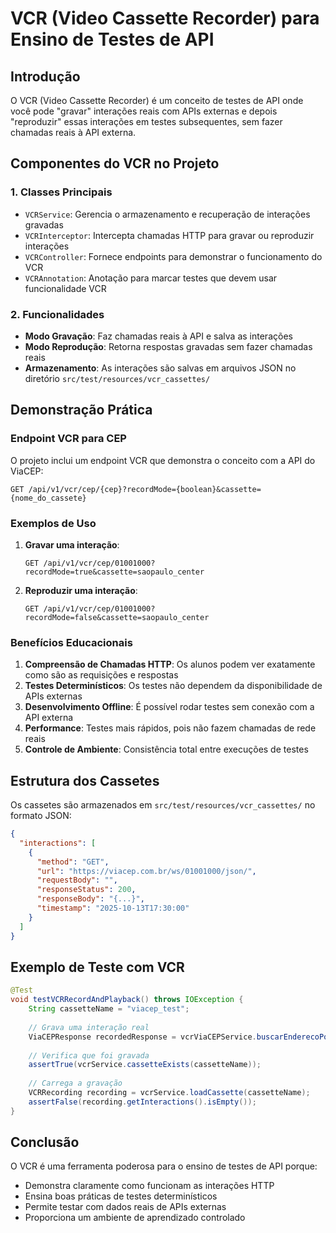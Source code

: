 # VCR (Video Cassette Recorder) para Ensino de Testes de API

## Introdução

O VCR (Video Cassette Recorder) é um conceito de testes de API onde você pode "gravar" interações reais com APIs externas e depois "reproduzir" essas interações em testes subsequentes, sem fazer chamadas reais à API externa.

## Componentes do VCR no Projeto

### 1. Classes Principais
- `VCRService`: Gerencia o armazenamento e recuperação de interações gravadas
- `VCRInterceptor`: Intercepta chamadas HTTP para gravar ou reproduzir interações
- `VCRController`: Fornece endpoints para demonstrar o funcionamento do VCR
- `VCRAnnotation`: Anotação para marcar testes que devem usar funcionalidade VCR

### 2. Funcionalidades
- **Modo Gravação**: Faz chamadas reais à API e salva as interações
- **Modo Reprodução**: Retorna respostas gravadas sem fazer chamadas reais
- **Armazenamento**: As interações são salvas em arquivos JSON no diretório `src/test/resources/vcr_cassettes/`

## Demonstração Prática

### Endpoint VCR para CEP
O projeto inclui um endpoint VCR que demonstra o conceito com a API do ViaCEP:

```
GET /api/v1/vcr/cep/{cep}?recordMode={boolean}&cassette={nome_do_cassete}
```

### Exemplos de Uso

1. **Gravar uma interação**:
   ```
   GET /api/v1/vcr/cep/01001000?recordMode=true&cassette=saopaulo_center
   ```

2. **Reproduzir uma interação**:
   ```
   GET /api/v1/vcr/cep/01001000?recordMode=false&cassette=saopaulo_center
   ```

### Benefícios Educacionais

1. **Compreensão de Chamadas HTTP**: Os alunos podem ver exatamente como são as requisições e respostas
2. **Testes Determinísticos**: Os testes não dependem da disponibilidade de APIs externas
3. **Desenvolvimento Offline**: É possível rodar testes sem conexão com a API externa
4. **Performance**: Testes mais rápidos, pois não fazem chamadas de rede reais
5. **Controle de Ambiente**: Consistência total entre execuções de testes

## Estrutura dos Cassetes

Os cassetes são armazenados em `src/test/resources/vcr_cassettes/` no formato JSON:
```json
{
  "interactions": [
    {
      "method": "GET",
      "url": "https://viacep.com.br/ws/01001000/json/",
      "requestBody": "",
      "responseStatus": 200,
      "responseBody": "{...}",
      "timestamp": "2025-10-13T17:30:00"
    }
  ]
}
```

## Exemplo de Teste com VCR

```java
@Test
void testVCRRecordAndPlayback() throws IOException {
    String cassetteName = "viacep_test";
    
    // Grava uma interação real
    ViaCEPResponse recordedResponse = vcrViaCEPService.buscarEnderecoPorCEP("01001000", cassetteName, true);
    
    // Verifica que foi gravada
    assertTrue(vcrService.cassetteExists(cassetteName));
    
    // Carrega a gravação
    VCRRecording recording = vcrService.loadCassette(cassetteName);
    assertFalse(recording.getInteractions().isEmpty());
}
```

## Conclusão

O VCR é uma ferramenta poderosa para o ensino de testes de API porque:
- Demonstra claramente como funcionam as interações HTTP
- Ensina boas práticas de testes determinísticos
- Permite testar com dados reais de APIs externas
- Proporciona um ambiente de aprendizado controlado